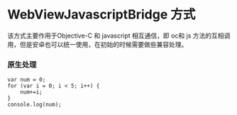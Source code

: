 # WebViewJavascriptBridge 方式

该方式主要作用于Objective-C 和 javascript 相互通信，即 oc和 js 方法的互相调用，但是安卓也可以统一使用，在初始的时候需要做些兼容处理。

### 原生处理

```Object-C
var num = 0;
for (var i = 0; i < 5; i++) {
    num+=i;
}
console.log(num);
```



